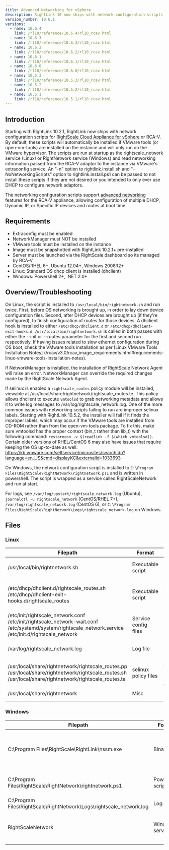 ```yaml
---
title: Advanced Networking for vSphere
description: RightLink 10 now ships with network configuration scripts for RightScale Cloud Appliance for vSphere. These scripts will automatically be installed if VMware tools are installed on the instance and will only run on the VMware hypervisor.
version_number: 10.6.1
versions:
  - name: 10.6.4
    link: /rl10/reference/10.6.4/rl10_rcav.html
  - name: 10.6.3
    link: /rl10/reference/10.6.3/rl10_rcav.html
  - name: 10.6.2
    link: /rl10/reference/10.6.2/rl10_rcav.html
  - name: 10.6.1
    link: /rl10/reference/10.6.1/rl10_rcav.html
  - name: 10.6.0
    link: /rl10/reference/10.6.0/rl10_rcav.html
  - name: 10.5.3
    link: /rl10/reference/10.5.3/rl10_rcav.html
  - name: 10.5.2
    link: /rl10/reference/10.5.2/rl10_rcav.html
  - name: 10.5.1
    link: /rl10/reference/10.5.1/rl10_rcav.html
---
```


## Introduction

Starting with RightLink 10.2.1, RightLink now ships with network configuration scripts for [RightScale Cloud Appliance for vSphere](/rcav) or RCA-V. By default, these scripts will automatically be installed if VMware tools (or open-vm-tools) are installed on the instance and will only run on the VMware hypervisor. The scripts are run at startup as the rightscale_network service (Linux) or RightNetwork service (Windows) and read networking information passed from the RCA-V adaptor to the instance via VMware's extraconfig service. An "-n" option to rightlink.install.sh and "-NoNetworkingScripts" option to rightlink.install.ps1 can be passed to not install these scripts if they are not desired or you intended to only ever use DHCP to configure network adaptors.

The networking configuration scripts support [advanced networking](/rcav/v3.0/rcav_administrator.html#vsphere-resources-ip-addresses) features for the RCA-V appliance, allowing configuration of multiple DHCP, Dynamic IP, or Specific IP devices and routes at boot time.

## Requirements

* Extraconfig must be enabled
* NetworkManager must NOT be installed
* VMware tools must be installed on the instance
* Image must be snapshotted with RightLink 10.2.1+ pre-installed
* Server must be launched via the RightScale dashboard so its managed by RCA-V
* CentOS/RHEL 6+, Ubuntu 12.04+, Windows 2008R2+
* Linux: Standard OS dhcp client is installed (dhclient)
* Windows: Powershell 2+, .NET 2.0+

## Overview/Troubleshooting

On Linux, the script is installed to `/usr/local/bin/rightnetwork.sh` and run twice. First, before OS networking is brought up, in order to lay down device configuration files. Second, after DHCP devices are brought up (if they're configured), to finish configuration of routes for those devices. A dhclient hook is installed to either `/etc/dhcp/dhclient.d` or `/etc/dhcp/dhclient-exit-hooks.d`. `/usr/local/bin/rightnetwork.sh` is called in both passes with either the --init or --routes parameter for the first and second run respectively. If having issues related to slow ethernet configuration during OS boot, check the VMware tools installation as per [Linux VMware Tools Installation Notes] (/rcav/v3.0/rcav_image_requirements.html#requirements-linux-vmware-tools-installation-notes).

If NetworkManager is installed, the installation of RightScale Network Agent will raise an error. NetworkManager can override the required changes made by the RightScale Network Agent.

If selinux is enabled a `rightscale_routes` policy module will be installed, viewable at /usr/local/share/rightnetwork/rightscale_routes.te. This policy allows dhclient to execute `vmtoolsd` to grab networking metadata and allows it to write log messages to /var/log/rightscale_network.log. One of the more common issues with networking scripts failing to run are improper selinux labels. Starting with RightLink 10.5.2, the installer will fail if it finds the improper labels, which may occur if the VMware tools are installed from CD-ROM rather than from the open-vm-tools package. To fix this, make sure vmtoolsd has the proper context (bin_t rather than lib_t) with the following command: `restorecon -v $(readlink -f $(which vmtoolsd))`. Certain older versions of RHEL/CentOS 6 may also have issues that require keeping the OS up-to-date as well: https://kb.vmware.com/selfservice/microsites/search.do?language=en_US&cmd=displayKC&externalId=1033693

On Windows, the network configuration script is installed to `C:\Program Files\RightScale\RightNetwork\rightnetwork.ps1` and is written in powershell. The script is wrapped as a service called RightScaleNetwork and run at start.

For logs, see `/var/log/upstart/rightscale_network.log` (Ubuntu), `journalctl -u rightscale_network` (CentOS/RHEL 7+),
`/var/log/rightscale_network.log` (CentOS 6), or `C:\Program Files\RightScale\RightNetwork\Logs\rightscale_network.log` on Windows.


## Files

### Linux

Filepath | Format | Purpose |
---- | ------ | ------- |
/usr/local/bin/rightnetwork.sh | Executable script | Run at startup to write network configuration files and setup routes |
/etc/dhcp/dhclient.d/rightscale_routes.sh<br>/etc/dhcp/dhclient-exit-hooks.d/rightscale_routes | Executable script | Run after DHCP lease is acquired to finish configuring network routes specific to DHCP-based network interfaces |
/etc/init/rightscale_network.conf<br>/etc/init/rightscale_network-wait.conf<br>/etc/systemd/system/rightscale_network.service<br>/etc/init.d/rightscale_network | Service config files | Service config files |
/var/log/rightscale_network.log | Log file | Network configuration script log. Created with root-only permissions. |
/usr/local/share/rightnetwork/rightscale_routes.pp<br>/usr/local/share/rightnetwork/rightscale_routes.sh<br>/usr/local/share/rightnetwork/rightscale_routes.te | selinux policy files | Allow dhclient to run rightnetwork.sh, allow rightnetwork.sh to write /var/log/rightscale_network.log |
/usr/local/share/rightnetwork | Misc | Misc support files, such as the uninstaller (uninstall.sh) |

### Windows

Filepath | Format | Purpose |
---- | ------ | ------- |
C:\Program Files\RightScale\RightLink\nssm.exe | Binary | Non-Sucking Service Manager, used to manage the RightNetwork service. |
C:\Program Files\RightScale\RightNetwork\rightnetwork.ps1 | Powershell script | RightNetwork powershell script, called at startup |
C:\Program Files\RightScale\RightNetwork\Logs\rightscale_network.log | Log file | RightNetwork install log. |
RightScaleNetwork | Windows service | Runs rightnetwork.ps1 at boot to setup networking for RCA-V.|
